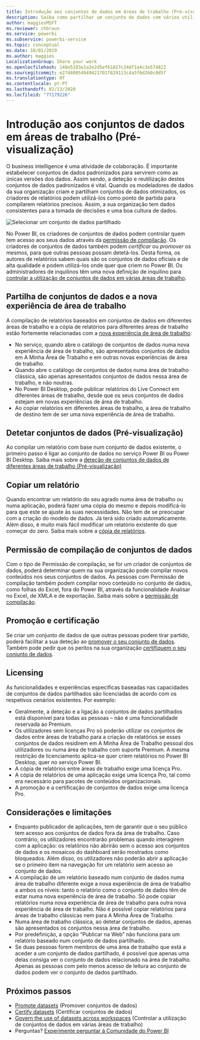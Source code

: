 ```yaml
---
title: Introdução aos conjuntos de dados em áreas de trabalho (Pré-visualização)
description: Saiba como partilhar um conjunto de dados com vários utilizadores na organização. Em seguida, estes poderão compilar relatórios com base no seu conjunto de dados nas suas próprias áreas de trabalho.
author: maggiesMSFT
ms.reviewer: chbraun
ms.service: powerbi
ms.subservice: powerbi-service
ms.topic: conceptual
ms.date: 10/01/2019
ms.author: maggies
LocalizationGroup: Share your work
ms.openlocfilehash: 148e5283e1a2e2d5ef61027c24df1a4c3e574822
ms.sourcegitcommit: e27d40054949421701f829113c4a5f6d260c8d5f
ms.translationtype: HT
ms.contentlocale: pt-PT
ms.lasthandoff: 02/13/2020
ms.locfileid: "77179226"
---
```

# <a name="intro-to-datasets-across-workspaces-preview"></a>Introdução aos conjuntos de dados em áreas de trabalho (Pré-visualização)

O business intelligence é uma atividade de colaboração. É importante estabelecer conjuntos de dados padronizados para servirem como as únicas versões dos dados. Assim sendo, a deteção e reutilização destes conjuntos de dados padronizados é vital. Quando os modeladores de dados da sua organização criam e partilham conjuntos de dados otimizados, os criadores de relatórios podem utilizá-los como ponto de partida para compilarem relatórios precisos. Assim, a sua organização tem dados consistentes para a tomada de decisões e uma boa cultura de dados.

![Selecionar um conjunto de dados partilhado](media/service-datasets-across-workspaces/power-bi-select-shared-dataset.png)

No Power BI, os criadores de conjuntos de dados podem controlar quem tem acesso aos seus dados através da [permissão de compilação](service-datasets-build-permissions.md). Os criadores de conjuntos de dados também podem *certificar* ou *promover* os mesmos, para que outras pessoas possam detetá-los. Desta forma, os autores de relatórios sabem quais são os conjuntos de dados oficiais e de alta qualidade e podem utilizá-los onde quer que criem no Power BI. Os administradores de inquilinos têm uma nova definição de inquilino para [controlar a utilização de conjuntos de dados em várias áreas de trabalho](service-datasets-admin-across-workspaces.md).

## <a name="dataset-sharing-and-the-new-workspace-experience"></a>Partilha de conjuntos de dados e a nova experiência de área de trabalho

A compilação de relatórios baseados em conjuntos de dados em diferentes áreas de trabalho e a cópia de relatórios para diferentes áreas de trabalho estão fortemente relacionadas com a [nova experiência de área de trabalho](service-create-the-new-workspaces.md):

- No serviço, quando abre o catálogo de conjuntos de dados numa nova experiência de área de trabalho, são apresentados conjuntos de dados em A Minha Área de Trabalho e em outras novas experiências de área de trabalho. 
- Quando abre o catálogo de conjuntos de dados numa área de trabalho clássica, são apenas apresentados conjuntos de dados nessa área de trabalho, e não noutras.
- No Power BI Desktop, pode publicar relatórios do Live Connect em diferentes áreas de trabalho, desde que os seus conjuntos de dados estejam em novas experiências de área de trabalho.
- Ao copiar relatórios em diferentes áreas de trabalho, a área de trabalho de destino tem de ser uma nova experiência de área de trabalho.

## <a name="discover-datasets-preview"></a>Detetar conjuntos de dados (Pré-visualização)

Ao compilar um relatório com base num conjunto de dados existente, o primeiro passo é ligar ao conjunto de dados no serviço Power BI ou Power BI Desktop. Saiba mais sobre a [deteção de conjuntos de dados de diferentes áreas de trabalho (Pré-visualização)](service-datasets-discover-across-workspaces.md)

## <a name="copy-a-report"></a>Copiar um relatório

Quando encontrar um relatório do seu agrado numa área de trabalho ou numa aplicação, poderá fazer uma cópia do mesmo e depois modificá-lo para que este se ajuste às suas necessidades. Não tem de se preocupar com a criação do modelo de dados. Já terá sido criado automaticamente. Além disso, é muito mais fácil modificar um relatório existente do que começar do zero. Saiba mais sobre a [cópia de relatórios](service-datasets-copy-reports.md).

## <a name="build-permission-for-datasets"></a>Permissão de compilação de conjuntos de dados

Com o tipo de Permissão de compilação, se for um criador de conjuntos de dados, poderá determinar quem na sua organização pode compilar novos conteúdos nos seus conjuntos de dados. As pessoas com Permissão de compilação também podem compilar novo conteúdo no conjunto de dados, como folhas do Excel, fora do Power BI, através da funcionalidade Analisar no Excel, de XMLA e de exportação. Saiba mais sobre a [permissão de compilação](service-datasets-build-permissions.md).

## <a name="promotion-and-certification"></a>Promoção e certificação

Se criar um conjunto de dados de que outras pessoas podem tirar partido, poderá facilitar a sua deteção ao [promover o seu conjunto de dados](service-datasets-promote.md). Também pode pedir que os peritos na sua organização [certifiquem o seu conjunto de dados](service-datasets-certify.md).

## <a name="licensing"></a>Licensing

As funcionalidades e experiências específicas baseadas nas capacidades de conjuntos de dados partilhados são licenciadas de acordo com os respetivos cenários existentes. Por exemplo:

- Geralmente, a deteção e a ligação a conjuntos de dados partilhados está disponível para todas as pessoas – não é uma funcionalidade reservada ao Premium.
- Os utilizadores sem licenças Pro só poderão utilizar os conjuntos de dados entre áreas de trabalho para a criação de relatórios se esses conjuntos de dados residirem em A Minha Área de Trabalho pessoal dos utilizadores ou numa área de trabalho com suporte Premium. A mesma restrição de licenciamento aplica-se quer criem relatórios no Power BI Desktop, quer no serviço Power BI.
- A cópia de relatórios entre áreas de trabalho exige uma licença Pro.
- A cópia de relatórios de uma aplicação exige uma licença Pro, tal como era necessário para pacotes de conteúdos organizacionais.
- A promoção e a certificação de conjuntos de dados exige uma licença Pro.

## <a name="considerations-and-limitations"></a>Considerações e limitações

- Enquanto publicador de aplicações, tem de garantir que o seu público tem acesso aos conjuntos de dados fora da área de trabalho. Caso contrário, os utilizadores encontrarão problemas quando interagirem com a aplicação: os relatórios não abrirão sem o acesso aos conjuntos de dados e os mosaicos do dashboard serão mostrados como bloqueados. Além disso, os utilizadores não poderão abrir a aplicação se o primeiro item na navegação for um relatório sem acesso ao conjunto de dados.
- A compilação de um relatório baseado num conjunto de dados numa área de trabalho diferente exige a nova experiência de área de trabalho a ambos os níveis: tanto o relatório como o conjunto de dados têm de estar numa nova experiência de área de trabalho. Só pode copiar relatórios numa nova experiência de área de trabalho para outra nova experiência de área de trabalho. Não é possível copiar relatórios para áreas de trabalho clássicas nem para A Minha Área de Trabalho. 
- Numa área de trabalho clássica, ao detetar conjuntos de dados, apenas são apresentados os conjuntos nessa área de trabalho.
- Por predefinição, a opção “Publicar na Web” não funciona para um relatório baseado num conjunto de dados partilhado.
- Se duas pessoas forem membros de uma área de trabalho que está a aceder a um conjunto de dados partilhado, é possível que apenas uma delas consiga ver o conjunto de dados relacionado na área de trabalho. Apenas as pessoas com pelo menos acesso de leitura ao conjunto de dados podem ver o conjunto de dados partilhado. 

## <a name="next-steps"></a>Próximos passos

- [Promote datasets](service-datasets-promote.md) (Promover conjuntos de dados)
- [Certify datasets](service-datasets-certify.md) (Certificar conjuntos de dados)
- [Govern the use of datasets across workspaces](service-datasets-admin-across-workspaces.md) (Controlar a utilização de conjuntos de dados em várias áreas de trabalho)
- Perguntas? [Experimente perguntar à Comunidade do Power BI](https://community.powerbi.com/)
